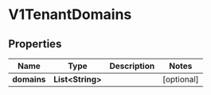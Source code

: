 # V1TenantDomains

## Properties
Name | Type | Description | Notes
------------ | ------------- | ------------- | -------------
**domains** | **List&lt;String&gt;** |  |  [optional]
